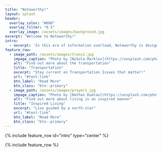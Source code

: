 ```yaml
---
title: "Noteworthy!"
layout: splash
header:
  overlay_color: "#000"
  overlay_filter: "0.5"
  overlay_image: /assets/images/background.jpg
excerpt: "Welcome to Noteworthy!"
intro: 
  - excerpt: 'In this era of information overload, Noteworthy is designed to provide a structured and concise overview of topics. Helping users search less, read effectively, and absorb better.'
feature_row:
  - image_path: /assets/images/trans1.jpg
    impage_caption: "Photo by [Nikola Marklov](https://unsplash.com/photos/s0POmq_KbSU?utm_source=unsplash&utm_medium=referral&utm_content=creditShareLink) on [Unsplash](https://unsplash.com/?utm_source=unsplash&utm_medium=referral&utm_content=creditCopyText)" 
    alt: "Find out more about the transportation"
    title: "Transportation"
    excerpt: "Stay current on Transportation Issues that matter!"
    url: "#test-link"
    btn_label: "Read More"
    btn_class: "btn--primary"
  - image_path: /assets/images/prayer1.jpg
    impage_caption: "Photo by [Nathan Dumlao](https://unsplash.com/photos/k-oS0iKn0Qg?utm_source=unsplash&utm_medium=referral&utm_content=creditShareLink) on [Unsplash](https://unsplash.com/?utm_source=unsplash&utm_medium=referral&utm_content=creditCopyText)" 
    alt: "Find out more about living in an inspired manner"
    title: "Inspired Living"
    excerpt: "Live guided by a north-star"
    url: "#test-link"
    btn_label: "Read More"
    btn_class: "btn--primary"
---
```


{% include feature_row id="intro" type="center" %}

{% include feature_row %}
